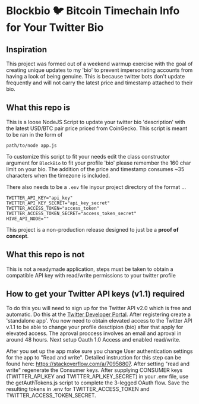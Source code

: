 # Blockbio 🐦 Bitcoin Timechain Info for Your Twitter Bio

## Inspiration
This project was formed out of a weekend warmup exercise with the goal 
of creating unique updates to my 'bio' to prevent impersonating accounts
from having a look of being genuine. This is because twitter bots don't
update frequently and will not carry the latest price and timestamp attached 
to their bio.

## What this repo is
This is a loose NodeJS Script to update your twitter bio 'description' with 
the latest USD/BTC pair price priced from CoinGecko. This script is meant to be ran in the form of

`path/to/node app.js`

To customize this script to fit your needs edit the class constructor argument for `BlockBio` to fit your profile 'bio' please remember the 160 char limit on your bio. The addition of the price and timestamp consumes ~35 characters when the timezone is included. 

There also needs to be a `.env` file inyour project directory of the format ...

```
TWITTER_API_KEY="api_key"
TWITTER_API_KEY_SECRET="api_key_secret"
TWITTER_ACCESS_TOKEN="access_token"
TWITTER_ACCESS_TOKEN_SECRET="access_token_secret"
HIVE_API_NODE=""
```

This project is a non-production release designed to just be a **proof of concept**. 

## What this repo is not
This is not a readymade application, steps must be taken to obtain
a compatible API key with read/write permissions to your twitter profile

## How to get your Twitter API keys (v1.1) required
To do this you will need to sign up for the Twitter API v2.0 which is free and automatic. Do this at the [Twitter Developer Portal](https://developer.twitter.com/ "Twitter Developer Portal"). After registering create a 'standalone app'. You now need to obtain elevated access to the Twitter API v.1.1 to be able to change your profile desctipion (bio) after that apply for elevated access. The aproval proccess involves an email and aproval in around 48 hours. Next setup Oauth 1.0 Access and enabled read/write.

After you set up the app make sure you change User authentication settings for the app to "Read and write". Detailed instruction for this step can be found here: https://stackoverflow.com/a/70958807. After setting "read and write" regenerate the Consumer keys. After supplying CONSUMER keys (TWITTER_API_KEY and TWITTER_API_KEY_SECRET) in your .env file, use the getAuthTokens.js script to complete the 3-legged OAuth flow. Save the resulting tokens in .env for TWITTER_ACCESS_TOKEN and TWITTER_ACCESS_TOKEN_SECRET.